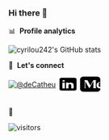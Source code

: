 ### Hi there 👋

<!--
**cyrilou242/cyrilou242** is a ✨ _special_ ✨ repository because its `README.md` (this file) appears on your GitHub profile.

Here are some ideas to get you started:

- 🔭 I’m currently working on ...
- 🌱 I’m currently learning ...
- 👯 I’m looking to collaborate on ...
- 🤔 I’m looking for help with ...
- 💬 Ask me about ...
- 📫 How to reach me: ...
- 😄 Pronouns: ...
- ⚡ Fun fact: ...
-->

📊 &nbsp;**Profile analytics**

![cyrilou242's GitHub stats](https://github-readme-stats.vercel.app/api?username=cyrilou242&count_private=true&theme=dracula)



🔗 &nbsp;**Let's connect**
<p align="left">
 <a href="https://twitter.com/deCatheu" target="blank"><img align="center" src="https://raw.githubusercontent.com/simple-icons/simple-icons/develop/icons/twitter.svg" alt="@deCatheu" height="30" width="40" /></a>
<a href="https://linkedin.com/in/cyril-de-catheu" target="blank"><img align="center" src="https://raw.githubusercontent.com/simple-icons/simple-icons/develop/icons/linkedin.svg" alt="cyril-de-catheu" height="30" width="40" /></a>
<a href="https://medium.com/@cdecatheu" target="blank"><img align="center" src="https://raw.githubusercontent.com/simple-icons/simple-icons/develop/icons/medium.svg" alt="@cdecatheu" height="30" width="40" /></a>
</p>


</br>
👀 &nbsp;  

<p><img src="https://visitor-badge.glitch.me/badge?page_id=cyrilou242.cyrilou242" alt="visitors"></p>
